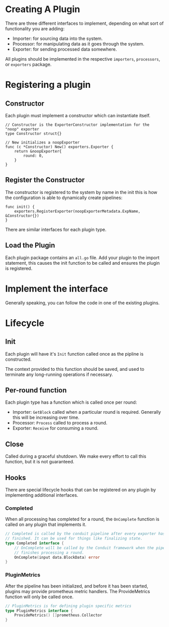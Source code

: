 # Creating A Plugin

There are three different interfaces to implement, depending on what sort of functionality you are adding:
* Importer: for sourcing data into the system.
* Processor: for manipulating data as it goes through the system.
* Exporter: for sending processed data somewhere.

All plugins should be implemented in the respective `importers`, `processors`, or `exporters` package.

# Registering a plugin

## Constructor

Each plugin must implement a constructor which can instantiate itself.
```
// Constructor is the ExporterConstructor implementation for the "noop" exporter
type Constructor struct{}

// New initializes a noopExporter
func (c *Constructor) New() exporters.Exporter {
	return &noopExporter{
		round: 0,
	}
}
```

## Register the Constructor

The constructor is registered to the system by name in the init this is how the configuration is able to dynamically create pipelines:
```
func init() {
	exporters.RegisterExporter(noopExporterMetadata.ExpName, &Constructor{})
}
```

There are similar interfaces for each plugin type.

## Load the Plugin

Each plugin package contains an `all.go` file. Add your plugin to the import statement, this causes the init function to be called and ensures the plugin is registered.

# Implement the interface

Generally speaking, you can follow the code in one of the existing plugins.

# Lifecycle

## Init

Each plugin will have it's `Init` function called once as the pipline is constructed.

The context provided to this function should be saved, and used to terminate any long-running operations if necessary.

## Per-round function

Each plugin type has a function which is called once per round:
* Importer: `GetBlock` called when a particular round is required. Generally this will be increasing over time.
* Processor: `Process` called to process a round.
* Exporter: `Receive` for consuming a round.

## Close

Called during a graceful shutdown. We make every effort to call this function, but it is not guaranteed.

## Hooks

There are special lifecycle hooks that can be registered on any plugin by implementing additional interfaces.

### Completed

When all processing has completed for a round, the `OnComplete` function is called on any plugin that implements it.

```go
// Completed is called by the conduit pipeline after every exporter has
// finished. It can be used for things like finalizing state.
type Completed interface {
	// OnComplete will be called by the Conduit framework when the pipeline
	// finishes processing a round.
	OnComplete(input data.BlockData) error
}
```

### PluginMetrics

After the pipeline has been initialized, and before it has been started, plugins may provide prometheus metric handlers.
The ProvideMetrics function will only be called once.

```go
// PluginMetrics is for defining plugin specific metrics
type PluginMetrics interface {
	ProvideMetrics() []prometheus.Collector
}
```

